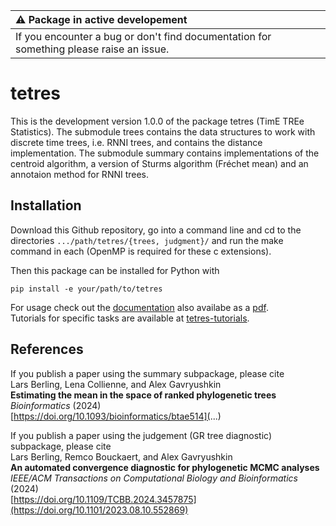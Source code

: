 | :warning: Package in active developement                                                                                       |
|:-------------------------------------------------------------------------------------------------------------------------------|
| If you encounter a bug or don't find documentation for something please raise an issue. |

tetres
======

This is the development version 1.0.0 of the package tetres (TimE TREe Statistics).
The submodule trees contains the data structures to work with discrete time trees, i.e. RNNI trees, and contains the distance implementation.
The submodule summary contains implementations of the centroid algorithm, a version of Sturms algorithm (Fréchet mean) and an annotaion method for RNNI trees.


Installation
------------

Download this Github repository, go into a command line and cd to the directories `.../path/tetres/{trees, judgment}/` and run the make command in each (OpenMP is required for these c extensions).

Then this package can be installed for Python with

```
pip install -e your/path/to/tetres
```

For usage check out the [documentation](https://biods.github.io/tetres/) also availabe as a [pdf](docs/build/latex/tetres.pdf).<br>
Tutorials for specific tasks are available at [tetres-tutorials](https://github.com/Lars-B/tetres-tutorials).

References
----------

If you publish a paper using the summary subpackage, please cite<br>
Lars Berling, Lena Collienne, and Alex Gavryushkin<br>
**Estimating the mean in the space of ranked phylogenetic trees**<br>
*Bioinformatics* (2024)<br>
[https://doi.org/10.1093/bioinformatics/btae514](...)

If you publish a paper using the judgement (GR tree diagnostic) subpackage, please cite<br>
Lars Berling, Remco Bouckaert, and Alex Gavryushkin<br>
**An automated convergence diagnostic for phylogenetic MCMC analyses**<br>
*IEEE/ACM Transactions on Computational Biology and Bioinformatics* (2024)<br>
[https://doi.org/10.1109/TCBB.2024.3457875](https://doi.org/10.1101/2023.08.10.552869)<br>
